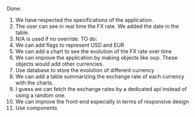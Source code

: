 Done:
1. We have respected the specifications of the application. 
2. The user can see in real time the FX rate. We added the date in the table.
3. N/A is used if no override.
TO do:
1. We can add flags to represent USD and EUR
2. We can add a chart to see the evolution of the FX rate over time
3. We can improve the application by making objects like oop. These objects would add other currencies.
4. Use database to store the evolution of different currency
5. We can add a table summarizing the exchange rate of each currency with the charts.
6. I guess we can fetch the exchange rates by a dedicated api instead of using a random one.
7. We can improve the front-end especially in terms of responsive design
8. Use components